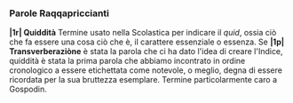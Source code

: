 ### Parole Raqqapriccianti  
**|1r| Quiddità**
Termine usato nella Scolastica per indicare il *quid*, ossia ciò che fa essere una cosa ciò che è, il carattere essenziale o essenza. Se **|1p| Transverberaziòne** è stata la parola che ci ha dato l'idea di creare l'Indice, quiddità è stata la prima parola che abbiamo incontrato in ordine cronologico a essere etichettata come notevole, o meglio, degna di essere ricordata per la sua bruttezza esemplare. Termine particolarmente caro a Gospodin. 
